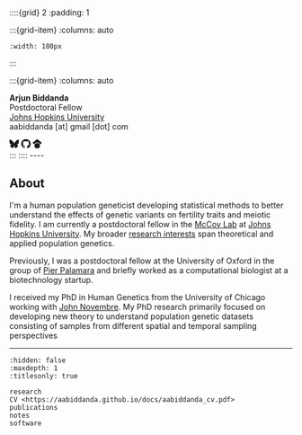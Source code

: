 <br>
<br>
<br>
<br>

::::{grid} 2
:padding: 1

:::{grid-item}
:columns: auto

```{image} ./images/abiddanda_1.jpg
:width: 180px
```
:::

:::{grid-item}
:columns: auto

**Arjun Biddanda**<br>
Postdoctoral Fellow<br>
[Johns Hopkins University](https://bio.jhu.edu/)<br>
aabiddanda [at] gmail [dot] com<br>

<div>
<a class="muted-link" style="text-decoration:none" href="https://bsky.app/profile/aabiddanda.bsky.social">
<svg xmlns="http://www.w3.org/2000/svg" width="1.2em" height="1.2em" xmlns="http://www.w3.org/2000/svg" stroke="currentColor" fill="currentColor" stroke-width="0" viewBox="0 0 576 512"><!--!Font Awesome Free 6.6.0 by @fontawesome - https://fontawesome.com License - https://fontawesome.com/license/free Copyright 2024 Fonticons, Inc.--><path d="M407.8 294.7c-3.3-.4-6.7-.8-10-1.3c3.4 .4 6.7 .9 10 1.3zM288 227.1C261.9 176.4 190.9 81.9 124.9 35.3C61.6-9.4 37.5-1.7 21.6 5.5C3.3 13.8 0 41.9 0 58.4S9.1 194 15 213.9c19.5 65.7 89.1 87.9 153.2 80.7c3.3-.5 6.6-.9 10-1.4c-3.3 .5-6.6 1-10 1.4C74.3 308.6-9.1 342.8 100.3 464.5C220.6 589.1 265.1 437.8 288 361.1c22.9 76.7 49.2 222.5 185.6 103.4c102.4-103.4 28.1-156-65.8-169.9c-3.3-.4-6.7-.8-10-1.3c3.4 .4 6.7 .9 10 1.3c64.1 7.1 133.6-15.1 153.2-80.7C566.9 194 576 75 576 58.4s-3.3-44.7-21.6-52.9c-15.8-7.1-40-14.9-103.2 29.8C385.1 81.9 314.1 176.4 288 227.1z"/></svg></a>
<a class="muted-link" style="text-decoration:none" href="https://github.com/aabiddanda">
<svg stroke="currentColor" fill="currentColor" width="1.2em" height="1.2em" stroke-width="0" viewBox="0 0 16 16">
    <path fill-rule="evenodd" d="M8 0C3.58 0 0 3.58 0 8c0 3.54 2.29 6.53 5.47 7.59.4.07.55-.17.55-.38 0-.19-.01-.82-.01-1.49-2.01.37-2.53-.49-2.69-.94-.09-.23-.48-.94-.82-1.13-.28-.15-.68-.52-.01-.53.63-.01 1.08.58 1.23.82.72 1.21 1.87.87 2.33.66.07-.52.28-.87.51-1.07-1.78-.2-3.64-.89-3.64-3.95 0-.87.31-1.59.82-2.15-.08-.2-.36-1.02.08-2.12 0 0 .67-.21 2.2.82.64-.18 1.32-.27 2-.27.68 0 1.36.09 2 .27 1.53-1.04 2.2-.82 2.2-.82.44 1.1.16 1.92.08 2.12.51.56.82 1.27.82 2.15 0 3.07-1.87 3.75-3.65 3.95.29.25.54.73.54 1.48 0 1.07-.01 1.93-.01 2.2 0 .21.15.46.55.38A8.013 8.013 0 0 0 16 8c0-4.42-3.58-8-8-8z"></path>
</svg>
</a>
<a class="muted-link" style="text-decoration:none" href="https://scholar.google.com/citations?user=BWVZXhgAAAAJ&hl=en">
<svg stroke="currentColor" fill="currentColor" width="1.2em" height="1.2em" stroke-width="0" viewBox="0 0 16 16">
    <svg xmlns="http://www.w3.org/2000/svg" viewBox="0 0 512 512"><!--!Font Awesome Free 6.5.1 by @fontawesome - https://fontawesome.com License - https://fontawesome.com/license/free Copyright 2024 Fonticons, Inc.--><path d="M390.9 298.5c0 0 0 .1 .1 .1c9.2 19.4 14.4 41.1 14.4 64C405.3 445.1 338.5 512 256 512s-149.3-66.9-149.3-149.3c0-22.9 5.2-44.6 14.4-64h0c1.7-3.6 3.6-7.2 5.6-10.7c4.4-7.6 9.4-14.7 15-21.3c27.4-32.6 68.5-53.3 114.4-53.3c33.6 0 64.6 11.1 89.6 29.9c9.1 6.9 17.4 14.7 24.8 23.5c5.6 6.6 10.6 13.8 15 21.3c2 3.4 3.8 7 5.5 10.5zm26.4-18.8c-30.1-58.4-91-98.4-161.3-98.4s-131.2 40-161.3 98.4L0 202.7 256 0 512 202.7l-94.7 77.1z"/></svg>
</svg>
</a>
</div>
:::
::::
----

<h2>About</h2>


I'm a human population geneticist developing statistical methods to better understand the effects of genetic variants on fertility traits and meiotic fidelity. I am currently a postdoctoral fellow in the [McCoy Lab](https://mccoy-lab.org/) at [Johns Hopkins University](https://bio.jhu.edu/). My broader [research interests](/research/) span theoretical and applied population genetics.

Previously, I was a postdoctoral fellow at the University of Oxford in the group of [Pier Palamara]() and briefly worked as a computational biologist at a biotechnology startup. 

I received my PhD in Human Genetics from the University of Chicago working with [John Novembre](http://jnpopgen.org/). My PhD research primarily focused on developing new theory to understand population genetic datasets consisting of samples from different spatial and temporal sampling perspectives  

<!-- I'm a computational biologists using single-cell genomics data to understand human complex traits and diseases. I am an EMBO and Helen Hay Whitney post-doctoral fellow in the [Pritchard Lab](https://web.stanford.edu/group/pritchardlab/home.html) at Stanford University and a visiting fellow in the [Marson Lab](https://www.marsonlab.org/) at the Gladstone Institutes. 

Previously, I obtained my PhD at the University of Cambridge, working between the groups of [Sarah Teichmann](http://www.teichlab.org/) at the Wellcome Sanger Institute and [John Marioni](https://www.ebi.ac.uk/research/marioni) at the EMBL European Bioinformatics Institute. My PhD research focused on quantifying differences between biological conditions in single-cell genomics data, optimizing the use of cell atlases, and characterizing disease-related cell states, with a focus on tissue immunology. 

My work relies on open science, sharing of resources and know-how. I am part of the core team of the [scverse consortium](https://scverse.org/) of foundational tools for analysis of omics data in life sciences, where I am work on community outreach and events. 
 -->

<!-- I enjoy several activities and I excel at none: watching movies, reading fiction, board games, cooking, running, cycling, petting dogs. I grew up in Ferrara. -->


----


```{toctree}
:hidden: false
:maxdepth: 1
:titlesonly: true

research
CV <https://aabiddanda.github.io/docs/aabiddanda_cv.pdf>
publications
notes
software
```
